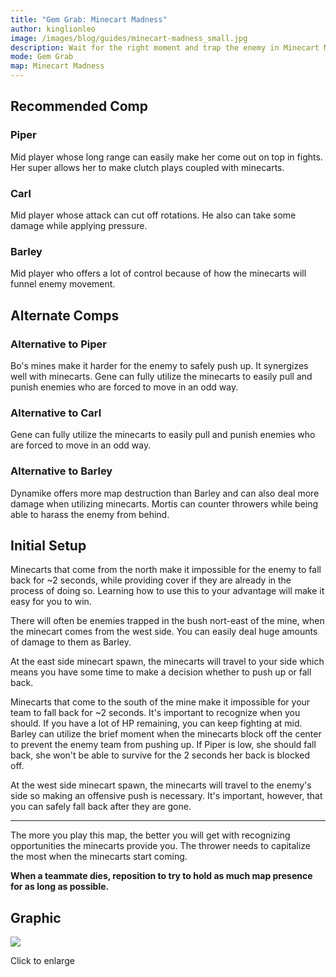 ```yaml
---
title: "Gem Grab: Minecart Madness"
author: kinglionleo
image: /images/blog/guides/minecart-madness_small.jpg
description: Wait for the right moment and trap the enemy in Minecart Madness with Piper, Carl and Barley.
mode: Gem Grab
map: Minecart Madness
---
```


Recommended Comp
---

### Piper

<media-img path="/brawlers/piper/avatar" size="96" clazz="h-16 float-right p-2"></media-img>

Mid player whose long range can easily make her come out on top in fights. Her super allows her to make clutch plays coupled with minecarts.

### Carl

<media-img path="/brawlers/carl/avatar" size="96" clazz="h-16 float-right p-2"></media-img>

Mid player whose attack can cut off rotations. He also can take some damage while applying pressure.

### Barley

<media-img path="/brawlers/barley/avatar" size="96" clazz="h-16 float-right p-2"></media-img>

Mid player who offers a lot of control because of how the minecarts will funnel enemy movement.

Alternate Comps
---

### Alternative to Piper

<media-img path="/brawlers/bo/avatar" size="60" clazz="h-12 float-right p-1"></media-img>

<media-img path="/brawlers/gene/avatar" size="60" clazz="h-12 float-right p-1"></media-img>

Bo's mines make it harder for the enemy to safely push up. It synergizes well with minecarts.
Gene can fully utilize the minecarts to easily pull and punish enemies who are forced to move in an odd way.

### Alternative to Carl

<media-img path="/brawlers/gene/avatar" size="60" clazz="h-12 float-right p-1"></media-img>

Gene can fully utilize the minecarts to easily pull and punish enemies who are forced to move in an odd way.

### Alternative to Barley

<media-img path="/brawlers/dynamike/avatar" size="60" clazz="h-12 float-right p-1"></media-img>

<media-img path="/brawlers/mortis/avatar" size="60" clazz="h-12 float-right p-1"></media-img>

Dynamike offers more map destruction than Barley and can also deal more damage when utilizing minecarts.
Mortis can counter throwers while being able to harass the enemy from behind.

Initial Setup
---

Minecarts that come from the north make it impossible for the enemy to fall back for ~2 seconds, while providing cover if they are already in the process of doing so. Learning how to use this to your advantage will make it easy for you to win.

There will often be enemies trapped in the bush nort-east of the mine, when the minecart comes from the west side. You can easily deal huge amounts of damage to them as Barley.

At the east side minecart spawn, the minecarts will travel to your side which means you have some time to make a decision whether to push up or fall back.

Minecarts that come to the south of the mine make it impossible for your team to fall back for ~2 seconds. It's important to recognize when you should. If you have a lot of HP remaining, you can keep fighting at mid. Barley can utilize the brief moment when the minecarts block off the center to prevent the enemy team from pushing up. If Piper is low, she should fall back, she won't be able to survive for the 2 seconds her back is blocked off.

At the west side minecart spawn, the minecarts will travel to the enemy's side so making an offensive push is necessary. It's important, however, that you can safely fall back after they are gone.

---

The more you play this map, the better you will get with recognizing opportunities the minecarts provide you. The thrower needs to capitalize the most when the minecarts start coming.

**When a teammate dies, reposition to try to hold as much map presence for as long as possible.**

Graphic
---

<img class="lightbox" src="/images/blog/guides/minecart-madness.jpg">

Click to enlarge
